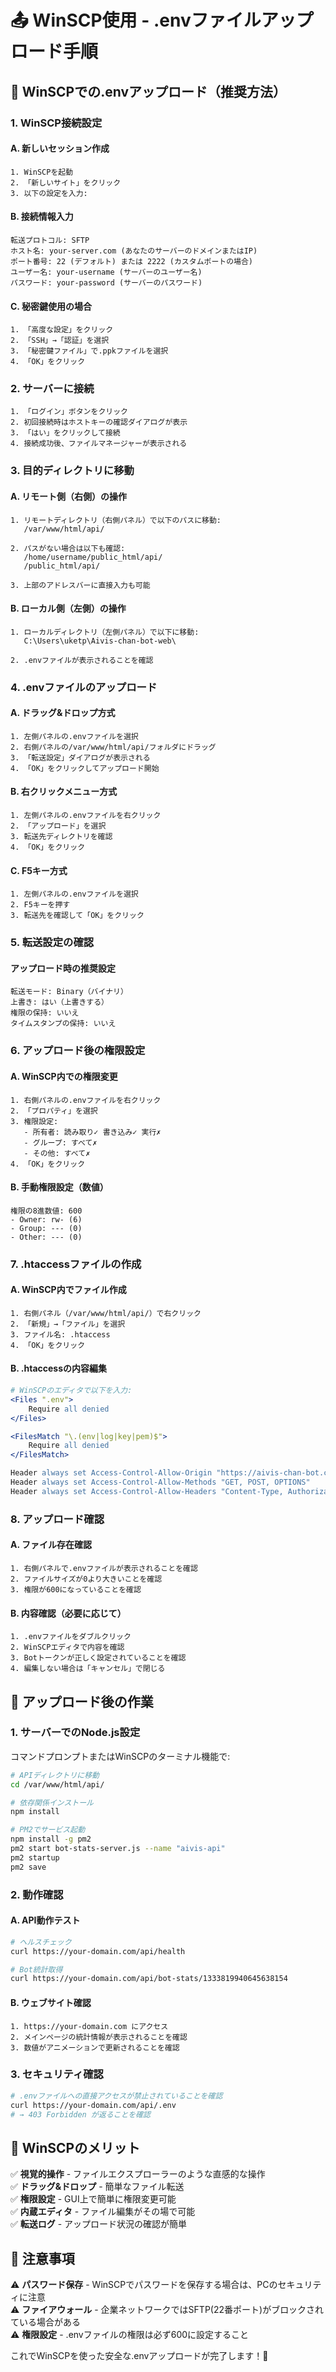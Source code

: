 # 📤 WinSCP使用 - .envファイルアップロード手順

## 🎯 WinSCPでの.envアップロード（推奨方法）

### 1. **WinSCP接続設定**

#### A. 新しいセッション作成
```
1. WinSCPを起動
2. 「新しいサイト」をクリック
3. 以下の設定を入力:
```

#### B. 接続情報入力
```
転送プロトコル: SFTP
ホスト名: your-server.com (あなたのサーバーのドメインまたはIP)
ポート番号: 22 (デフォルト) または 2222 (カスタムポートの場合)
ユーザー名: your-username (サーバーのユーザー名)
パスワード: your-password (サーバーのパスワード)
```

#### C. 秘密鍵使用の場合
```
1. 「高度な設定」をクリック
2. 「SSH」→「認証」を選択
3. 「秘密鍵ファイル」で.ppkファイルを選択
4. 「OK」をクリック
```

### 2. **サーバーに接続**

```
1. 「ログイン」ボタンをクリック
2. 初回接続時はホストキーの確認ダイアログが表示
3. 「はい」をクリックして接続
4. 接続成功後、ファイルマネージャーが表示される
```

### 3. **目的ディレクトリに移動**

#### A. リモート側（右側）の操作
```
1. リモートディレクトリ（右側パネル）で以下のパスに移動:
   /var/www/html/api/
   
2. パスがない場合は以下も確認:
   /home/username/public_html/api/
   /public_html/api/
   
3. 上部のアドレスバーに直接入力も可能
```

#### B. ローカル側（左側）の操作
```
1. ローカルディレクトリ（左側パネル）で以下に移動:
   C:\Users\uketp\Aivis-chan-bot-web\
   
2. .envファイルが表示されることを確認
```

### 4. **.envファイルのアップロード**

#### A. ドラッグ&ドロップ方式
```
1. 左側パネルの.envファイルを選択
2. 右側パネルの/var/www/html/api/フォルダにドラッグ
3. 「転送設定」ダイアログが表示される
4. 「OK」をクリックしてアップロード開始
```

#### B. 右クリックメニュー方式
```
1. 左側パネルの.envファイルを右クリック
2. 「アップロード」を選択
3. 転送先ディレクトリを確認
4. 「OK」をクリック
```

#### C. F5キー方式
```
1. 左側パネルの.envファイルを選択
2. F5キーを押す
3. 転送先を確認して「OK」をクリック
```

### 5. **転送設定の確認**

#### アップロード時の推奨設定
```
転送モード: Binary（バイナリ）
上書き: はい（上書きする）
権限の保持: いいえ
タイムスタンプの保持: いいえ
```

### 6. **アップロード後の権限設定**

#### A. WinSCP内での権限変更
```
1. 右側パネルの.envファイルを右クリック
2. 「プロパティ」を選択
3. 権限設定:
   - 所有者: 読み取り✓ 書き込み✓ 実行✗
   - グループ: すべて✗
   - その他: すべて✗
4. 「OK」をクリック
```

#### B. 手動権限設定（数値）
```
権限の8進数値: 600
- Owner: rw- (6)
- Group: --- (0)  
- Other: --- (0)
```

### 7. **.htaccessファイルの作成**

#### A. WinSCP内でファイル作成
```
1. 右側パネル（/var/www/html/api/）で右クリック
2. 「新規」→「ファイル」を選択
3. ファイル名: .htaccess
4. 「OK」をクリック
```

#### B. .htaccessの内容編集
```apache
# WinSCPのエディタで以下を入力:
<Files ".env">
    Require all denied
</Files>

<FilesMatch "\.(env|log|key|pem)$">
    Require all denied
</FilesMatch>

Header always set Access-Control-Allow-Origin "https://aivis-chan-bot.com"
Header always set Access-Control-Allow-Methods "GET, POST, OPTIONS"
Header always set Access-Control-Allow-Headers "Content-Type, Authorization"
```

### 8. **アップロード確認**

#### A. ファイル存在確認
```
1. 右側パネルで.envファイルが表示されることを確認
2. ファイルサイズが0より大きいことを確認
3. 権限が600になっていることを確認
```

#### B. 内容確認（必要に応じて）
```
1. .envファイルをダブルクリック
2. WinSCPエディタで内容を確認
3. Botトークンが正しく設定されていることを確認
4. 編集しない場合は「キャンセル」で閉じる
```

## 🔧 アップロード後の作業

### 1. **サーバーでのNode.js設定**

コマンドプロンプトまたはWinSCPのターミナル機能で:
```bash
# APIディレクトリに移動
cd /var/www/html/api/

# 依存関係インストール
npm install

# PM2でサービス起動
npm install -g pm2
pm2 start bot-stats-server.js --name "aivis-api"
pm2 startup
pm2 save
```

### 2. **動作確認**

#### A. API動作テスト
```bash
# ヘルスチェック
curl https://your-domain.com/api/health

# Bot統計取得
curl https://your-domain.com/api/bot-stats/1333819940645638154
```

#### B. ウェブサイト確認
```
1. https://your-domain.com にアクセス
2. メインページの統計情報が表示されることを確認
3. 数値がアニメーションで更新されることを確認
```

### 3. **セキュリティ確認**

```bash
# .envファイルへの直接アクセスが禁止されていることを確認
curl https://your-domain.com/api/.env
# → 403 Forbidden が返ることを確認
```

## 🎯 WinSCPのメリット

✅ **視覚的操作** - ファイルエクスプローラーのような直感的な操作  
✅ **ドラッグ&ドロップ** - 簡単なファイル転送  
✅ **権限設定** - GUI上で簡単に権限変更可能  
✅ **内蔵エディタ** - ファイル編集がその場で可能  
✅ **転送ログ** - アップロード状況の確認が簡単  

## 🚨 注意事項

⚠️ **パスワード保存** - WinSCPでパスワードを保存する場合は、PCのセキュリティに注意  
⚠️ **ファイアウォール** - 企業ネットワークではSFTP(22番ポート)がブロックされている場合がある  
⚠️ **権限設定** - .envファイルの権限は必ず600に設定すること  

これでWinSCPを使った安全な.envアップロードが完了します！🚀
